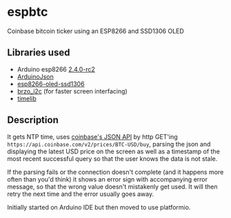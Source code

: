 # espbtc
Coinbase bitcoin ticker using an ESP8266 and SSD1306 OLED

## Libraries used
- Arduino esp8266 [2.4.0-rc2](https://github.com/esp8266/Arduino/releases/tag/2.4.0-rc2)
- [ArduinoJson]
- [esp8266-oled-ssd1306]
- [brzo_i2c] (for faster screen interfacing)
- [timelib]

## Description
It gets NTP time, uses [coinbase's JSON API](https://developers.coinbase.com/api/v2#prices) 
by http GET'ing `https://api.coinbase.com/v2/prices/BTC-USD/buy`, parsing the json and displaying the 
latest USD price on the screen as well as a timestamp of the most recent successful query so that the user 
knows the data is not stale.

If the parsing fails or the connection doesn't complete (and it happens more often than you'd think)
it shows an error sign with accompanying error message, so that the wrong value doesn't mistakenly get used.
It will then retry the next time and the error usually goes away.

Initially started on Arduino IDE  but then moved to use platformio.

[ArduinoJson]:https://github.com/bblanchon/ArduinoJson
[esp8266-oled-ssd1306]:https://github.com/squix78/esp8266-oled-ssd1306
[brzo_i2c]:https://github.com/pasko-zh/brzo_i2c
[timelib]:https://github.com/PaulStoffregen/Time
